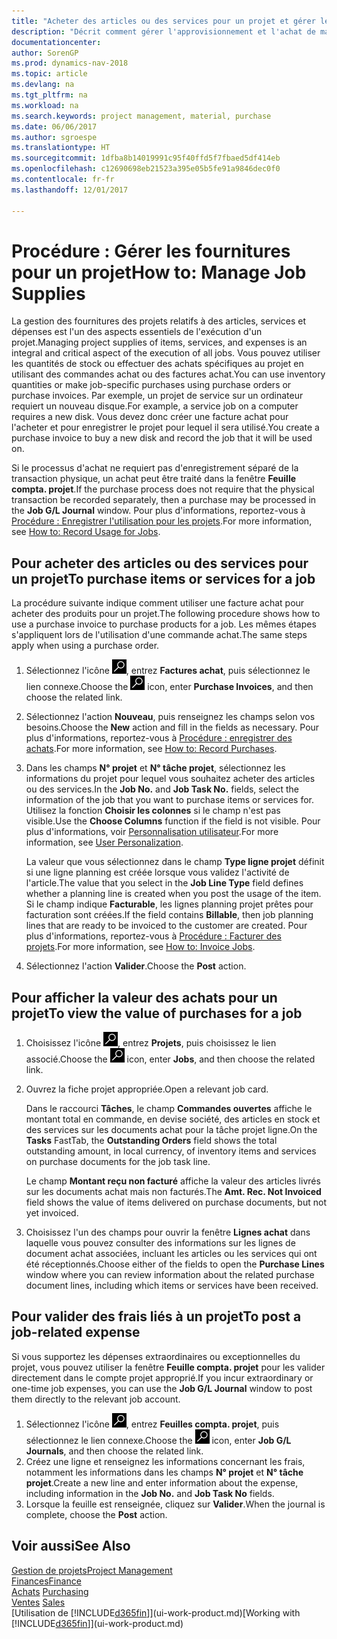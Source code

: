 ```yaml
---
title: "Acheter des articles ou des services pour un projet et gérer les fournitures"
description: "Décrit comment gérer l'approvisionnement et l'achat de matériel et de services pour les projets."
documentationcenter: 
author: SorenGP
ms.prod: dynamics-nav-2018
ms.topic: article
ms.devlang: na
ms.tgt_pltfrm: na
ms.workload: na
ms.search.keywords: project management, material, purchase
ms.date: 06/06/2017
ms.author: sgroespe
ms.translationtype: HT
ms.sourcegitcommit: 1dfba8b14019991c95f40ffd5f7fbaed5df414eb
ms.openlocfilehash: c12690698eb21523a395e05b5fe91a9846dec0f0
ms.contentlocale: fr-fr
ms.lasthandoff: 12/01/2017

---
```

# <a name="how-to-manage-job-supplies"></a><span data-ttu-id="3326e-103">Procédure : Gérer les fournitures pour un projet</span><span class="sxs-lookup"><span data-stu-id="3326e-103">How to: Manage Job Supplies</span></span>
<span data-ttu-id="3326e-104">La gestion des fournitures des projets relatifs à des articles, services et dépenses est l'un des aspects essentiels de l'exécution d'un projet.</span><span class="sxs-lookup"><span data-stu-id="3326e-104">Managing project supplies of items, services, and expenses is an integral and critical aspect of the execution of all jobs.</span></span> <span data-ttu-id="3326e-105">Vous pouvez utiliser les quantités de stock ou effectuer des achats spécifiques au projet en utilisant des commandes achat ou des factures achat.</span><span class="sxs-lookup"><span data-stu-id="3326e-105">You can use inventory quantities or make job-specific purchases using purchase orders or purchase invoices.</span></span> <span data-ttu-id="3326e-106">Par exemple, un projet de service sur un ordinateur requiert un nouveau disque.</span><span class="sxs-lookup"><span data-stu-id="3326e-106">For example, a service job on a computer requires a new disk.</span></span> <span data-ttu-id="3326e-107">Vous devez donc créer une facture achat pour l'acheter et pour enregistrer le projet pour lequel il sera utilisé.</span><span class="sxs-lookup"><span data-stu-id="3326e-107">You create a purchase invoice to buy a new disk and record the job that it will be used on.</span></span>

<span data-ttu-id="3326e-108">Si le processus d'achat ne requiert pas d'enregistrement séparé de la transaction physique, un achat peut être traité dans la fenêtre **Feuille compta. projet**.</span><span class="sxs-lookup"><span data-stu-id="3326e-108">If the purchase process does not require that the physical transaction be recorded separately, then a purchase may be processed in the **Job G/L Journal** window.</span></span> <span data-ttu-id="3326e-109">Pour plus d'informations, reportez-vous à [Procédure : Enregistrer l'utilisation pour les projets](projects-how-record-job-usage.md).</span><span class="sxs-lookup"><span data-stu-id="3326e-109">For more information, see [How to: Record Usage for Jobs](projects-how-record-job-usage.md).</span></span>

## <a name="to-purchase-items-or-services-for-a-job"></a><span data-ttu-id="3326e-110">Pour acheter des articles ou des services pour un projet</span><span class="sxs-lookup"><span data-stu-id="3326e-110">To purchase items or services for a job</span></span>
<span data-ttu-id="3326e-111">La procédure suivante indique comment utiliser une facture achat pour acheter des produits pour un projet.</span><span class="sxs-lookup"><span data-stu-id="3326e-111">The following procedure shows how to use a purchase invoice to purchase products for a job.</span></span> <span data-ttu-id="3326e-112">Les mêmes étapes s'appliquent lors de l'utilisation d'une commande achat.</span><span class="sxs-lookup"><span data-stu-id="3326e-112">The same steps apply when using a purchase order.</span></span>  

1. <span data-ttu-id="3326e-113">Sélectionnez l'icône ![Page ou état pour la recherche](media/ui-search/search_small.png "Page ou état pour la recherche"), entrez **Factures achat**, puis sélectionnez le lien connexe.</span><span class="sxs-lookup"><span data-stu-id="3326e-113">Choose the ![Search for Page or Report](media/ui-search/search_small.png "Search for Page or Report icon") icon, enter **Purchase Invoices**, and then choose the related link.</span></span>  
2. <span data-ttu-id="3326e-114">Sélectionnez l'action **Nouveau**, puis renseignez les champs selon vos besoins.</span><span class="sxs-lookup"><span data-stu-id="3326e-114">Choose the **New** action and fill in the fields as necessary.</span></span> <span data-ttu-id="3326e-115">Pour plus d'informations, reportez-vous à [Procédure : enregistrer des achats](purchasing-how-record-purchases.md).</span><span class="sxs-lookup"><span data-stu-id="3326e-115">For more information, see [How to: Record Purchases](purchasing-how-record-purchases.md).</span></span>
3. <span data-ttu-id="3326e-116">Dans les champs **N° projet** et **N° tâche projet**, sélectionnez les informations du projet pour lequel vous souhaitez acheter des articles ou des services.</span><span class="sxs-lookup"><span data-stu-id="3326e-116">In the **Job No.** and **Job Task No.** fields, select the information of the job that you want to purchase items or services for.</span></span> <span data-ttu-id="3326e-117">Utilisez la fonction **Choisir les colonnes** si le champ n'est pas visible.</span><span class="sxs-lookup"><span data-stu-id="3326e-117">Use the **Choose Columns** function if the field is not visible.</span></span> <span data-ttu-id="3326e-118">Pour plus d'informations, voir [Personnalisation utilisateur](ui-user-personalization.md).</span><span class="sxs-lookup"><span data-stu-id="3326e-118">For more information, see [User Personalization](ui-user-personalization.md).</span></span>

    <span data-ttu-id="3326e-119">La valeur que vous sélectionnez dans le champ **Type ligne projet** définit si une ligne planning est créée lorsque vous validez l'activité de l'article.</span><span class="sxs-lookup"><span data-stu-id="3326e-119">The value that you select in the **Job Line Type** field defines whether a planning line is created when you post the usage of the item.</span></span> <span data-ttu-id="3326e-120">Si le champ indique **Facturable**, les lignes planning projet prêtes pour facturation sont créées.</span><span class="sxs-lookup"><span data-stu-id="3326e-120">If the field contains **Billable**, then job planning lines that are ready to be invoiced to the customer are created.</span></span> <span data-ttu-id="3326e-121">Pour plus d'informations, reportez-vous à [Procédure : Facturer des projets](projects-how-invoice-jobs.md).</span><span class="sxs-lookup"><span data-stu-id="3326e-121">For more information, see [How to: Invoice Jobs](projects-how-invoice-jobs.md).</span></span>
4. <span data-ttu-id="3326e-122">Sélectionnez l'action **Valider**.</span><span class="sxs-lookup"><span data-stu-id="3326e-122">Choose the **Post** action.</span></span>

## <a name="to-view-the-value-of-purchases-for-a-job"></a><span data-ttu-id="3326e-123">Pour afficher la valeur des achats pour un projet</span><span class="sxs-lookup"><span data-stu-id="3326e-123">To view the value of purchases for a job</span></span>
1. <span data-ttu-id="3326e-124">Choisissez l'icône ![Page ou état pour la recherche](media/ui-search/search_small.png "Page ou état pour la recherche"), entrez **Projets**, puis choisissez le lien associé.</span><span class="sxs-lookup"><span data-stu-id="3326e-124">Choose the ![Search for Page or Report](media/ui-search/search_small.png "Search for Page or Report icon") icon, enter **Jobs**, and then choose the related link.</span></span>
2. <span data-ttu-id="3326e-125">Ouvrez la fiche projet appropriée.</span><span class="sxs-lookup"><span data-stu-id="3326e-125">Open a relevant job card.</span></span>

    <span data-ttu-id="3326e-126">Dans le raccourci **Tâches**, le champ **Commandes ouvertes** affiche le montant total en commande, en devise société, des articles en stock et des services sur les documents achat pour la tâche projet ligne.</span><span class="sxs-lookup"><span data-stu-id="3326e-126">On the **Tasks** FastTab, the **Outstanding Orders** field shows the total outstanding amount, in local currency, of inventory items and services on purchase documents for the job task line.</span></span>  

    <span data-ttu-id="3326e-127">Le champ **Montant reçu non facturé** affiche la valeur des articles livrés sur les documents achat mais non facturés.</span><span class="sxs-lookup"><span data-stu-id="3326e-127">The **Amt. Rec. Not Invoiced** field shows the value of items delivered on purchase documents, but not yet invoiced.</span></span>  
3. <span data-ttu-id="3326e-128">Choisissez l'un des champs pour ouvrir la fenêtre **Lignes achat** dans laquelle vous pouvez consulter des informations sur les lignes de document achat associées, incluant les articles ou les services qui ont été réceptionnés.</span><span class="sxs-lookup"><span data-stu-id="3326e-128">Choose either of the fields to open the **Purchase Lines** window where you can review information about the related purchase document lines, including which items or services have been received.</span></span>

## <a name="to-post-a-job-related-expense"></a><span data-ttu-id="3326e-129">Pour valider des frais liés à un projet</span><span class="sxs-lookup"><span data-stu-id="3326e-129">To post a job-related expense</span></span>
<span data-ttu-id="3326e-130">Si vous supportez les dépenses extraordinaires ou exceptionnelles du projet, vous pouvez utiliser la fenêtre **Feuille compta. projet** pour les valider directement dans le compte projet approprié.</span><span class="sxs-lookup"><span data-stu-id="3326e-130">If you incur extraordinary or one-time job expenses, you can use the **Job G/L Journal** window to post them directly to the relevant job account.</span></span>

1. <span data-ttu-id="3326e-131">Sélectionnez l'icône ![Page ou état pour la recherche](media/ui-search/search_small.png "Page ou état pour la recherche"), entrez **Feuilles compta. projet**, puis sélectionnez le lien connexe.</span><span class="sxs-lookup"><span data-stu-id="3326e-131">Choose the ![Search for Page or Report](media/ui-search/search_small.png "Search for Page or Report icon") icon, enter **Job G/L Journals**, and then choose the related link.</span></span>  
2. <span data-ttu-id="3326e-132">Créez une ligne et renseignez les informations concernant les frais, notamment les informations dans les champs **N° projet** et **N° tâche projet**.</span><span class="sxs-lookup"><span data-stu-id="3326e-132">Create a new line and enter information about the expense, including information in the **Job No.** and **Job Task No** fields.</span></span>  
3. <span data-ttu-id="3326e-133">Lorsque la feuille est renseignée, cliquez sur **Valider**.</span><span class="sxs-lookup"><span data-stu-id="3326e-133">When the journal is complete, choose the **Post** action.</span></span>

## <a name="see-also"></a><span data-ttu-id="3326e-134">Voir aussi</span><span class="sxs-lookup"><span data-stu-id="3326e-134">See Also</span></span>
[<span data-ttu-id="3326e-135">Gestion de projets</span><span class="sxs-lookup"><span data-stu-id="3326e-135">Project Management</span></span>](projects-manage-projects.md)  
[<span data-ttu-id="3326e-136">Finances</span><span class="sxs-lookup"><span data-stu-id="3326e-136">Finance</span></span>](finance.md)  
<span data-ttu-id="3326e-137">[Achats](purchasing-manage-purchasing.md)       </span><span class="sxs-lookup"><span data-stu-id="3326e-137">[Purchasing](purchasing-manage-purchasing.md)       </span></span>  
<span data-ttu-id="3326e-138">[Ventes](sales-manage-sales.md)    </span><span class="sxs-lookup"><span data-stu-id="3326e-138">[Sales](sales-manage-sales.md)    </span></span>  
<span data-ttu-id="3326e-139">[Utilisation de [!INCLUDE[d365fin](includes/d365fin_md.md)]](ui-work-product.md)</span><span class="sxs-lookup"><span data-stu-id="3326e-139">[Working with [!INCLUDE[d365fin](includes/d365fin_md.md)]](ui-work-product.md)</span></span>  

